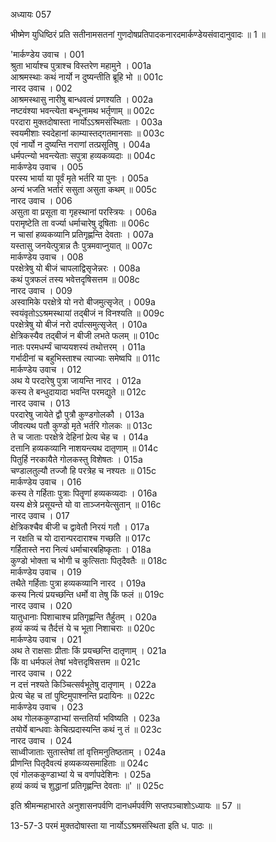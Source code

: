 अध्यायः 057

भीष्मेण युधिष्ठिरं प्रति सतीनामसतनां गुणदोषप्रतिपादकनारदमार्कण्डेयसंवादानुवादः ॥ 1 ॥
	
\'मार्कण्डेय उवाच ।	001  
श्रुता भार्याश्च पुत्राश्च विस्तरेण महामुने ।	001a  
आश्रमस्थाः कथं नार्यो न दुष्यन्तीति ब्रूहि भो ॥	001c  
नारद उवाच ।	002  
आश्रमस्थासु नारीषु बान्धवत्वं प्रणश्यति ।	002a  
नष्टवंश्या भवन्त्येता बन्धूनामथ भर्तृणाम् ॥	002c  
परदारा मुक्तदोषास्ता नार्योऽऽश्रमसंस्थिताः ।	003a  
स्वयमीशाः स्वदेहानां काम्यास्तद्गतमानसाः ॥	003c  
एवं नार्यो न दुष्यन्ति नराणां तत्प्रसूतिषु ।	004a  
धर्मपत्न्यो भवन्त्येताः सपुत्रा हव्यकव्यदाः ॥	004c  
मार्कण्डेय उवाच ।	005  
परस्य भार्या या पूर्वं मृते भर्तरि या पुनः ।	005a  
अन्यं भजति भर्तारं ससुता असुता कथम् ॥	005c  
नारद उवाच ।	006  
असुता वा प्रसूता वा गृहस्थानां परस्त्रियः ।	006a  
परामृष्टेति ता वर्ज्या धर्माचारेषु दूषिताः ॥	006c  
न चासां हव्यकव्यानि प्रतिगृह्णन्ति देवताः ।	007a  
यस्तासु जनयेत्पुत्रान्न तैः पुत्रमवाप्नुयात् ॥	007c  
मार्कण्डेय उवाच ।	008  
परक्षेत्रेषु यो बीजं चापलाद्विसृजेन्नरः ।	008a  
कथं पुत्रफलं तस्य भवेत्तदृषिसत्तम ॥	008c  
नारद उवाच ।	009  
अस्वामिके परक्षेत्रे यो नरो बीजमुत्सृजेत् ।	009a  
स्वयंवृतोऽऽश्रमस्थायां तद्बीजं न विनश्यति ॥	009c  
परक्षेत्रेषु यो बीजं नरो दर्पात्समुत्सृजेत् ।	010a  
क्षेत्रिकस्यैव तद्बीजं न बीजी लभते फलम् ॥	010c  
नातः परमधर्म्यं चाप्ययशस्यं तथोत्तरम् ।	011a  
गर्भादीनां च बहुभिस्ताश्च त्याज्याः समेष्वपि ॥	011c  
मार्कण्डेय उवाच ।	012  
अथ ये परदारेषु पुत्रा जायन्ति नारद ।	012a  
कस्य ते बन्धुदायादा भवन्ति परमद्युते ॥	012c  
नारद उवाच ।	013  
परदारेषु जायेते द्वौ पुत्रौ कुण्डगोलकौ ।	013a  
जीवत्यथ पतौ कुण्डो मृते भर्तरि गोलकः ॥	013c  
ते च जाताः परक्षेत्रे देहिनां प्रेत्य चेह च ।	014a  
दत्तानि हव्यकव्यानि नाशयन्त्यथ दातृणाम् ॥	014c  
पितुर्हि नरकायैते गोलकस्तु विशेषतः ।	015a  
चण्डालतुल्यौ तज्जौ हि परत्रेह च नश्यतः ॥	015c  
मार्कण्डेय उवाच ।	016  
कस्य ते गर्हिताः पुत्राः पितॄणां हव्यकव्यदाः ।	016a  
यस्य क्षेत्रे प्रसूयन्ते यो वा ताञ्जनयेत्सुतान् ॥	016c  
नारद उवाच ।	017  
क्षेत्रिकश्चैव बीजी च द्वावेतौ निरयं गतौ ।	017a  
न रक्षति च यो दारान्परदाराश्च गच्छति ॥	017c  
गर्हितास्ते नरा नित्यं धर्माचारबहिष्कृताः ।	018a  
कुण्डो भोक्ता च भोगी च कुत्सिताः पितृदैवतैः ॥	018c  
मार्कण्डेय उवाच ।	019  
तथैते गर्हिताः पुत्रा हव्यकव्यानि नारद ।	019a  
कस्य नित्यं प्रयच्छन्ति धर्मो वा तेषु किं फलं ॥	019c  
नारद उवाच ।	020  
यातुधानाः पिशाचाश्च प्रतिगृह्णन्ति तैर्हुतम् ।	020a  
हव्यं कव्यं च तैर्दत्तं ये च भूता निशाचराः ॥	020c  
मार्कण्डेय उवाच ।	021  
अथ ते राक्षसाः प्रीताः किं प्रयच्छन्ति दातृणाम् ।	021a  
किं वा धर्मफलं तेषां भवेत्तदृषिसत्तम ॥	021c  
नारद उवाच ।	022  
न दत्तं नश्यते किञ्चित्सर्वभूतेषु दातृणाम् ।	022a  
प्रेत्य चेह च तां पुष्टिमुपाश्नन्ति प्रदायिनः ॥	022c  
मार्कण्डेय उवाच ।	023  
अथ गोलककुण्डाभ्यां सन्ततिर्या भविष्यति ।	023a  
तयोर्ये बान्धवाः केचित्प्रदास्यन्ति कथं नु तं ॥	023c  
नारद उवाच ।	024  
साध्वीजाताः सुतास्तेषां तां वृत्तिमनुतिष्ठताम् ।	024a  
प्रीणन्ति पितृदैवत्यं हव्यकव्यसमाहिताः ॥	024c  
एवं गोलककुण्डाभ्यां ये च वर्णापदेशिनः ।	025a  
हव्यं कव्यं च शुद्धानां प्रतिगृह्णन्ति देवताः ॥\' ॥	025c  

इति श्रीमन्महाभारते अनुशासनपर्वणि दानधर्मपर्वणि सप्तपञ्चाशोऽध्यायः ॥ 57 ॥

13-57-3 परमं मुक्तदोषास्ता या नार्योऽऽश्रमसंस्थिता इति ध. पाठः ॥

